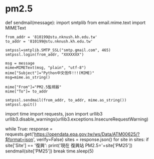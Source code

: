 # pm2.5
def sendmail(message):
    import smtplib
    from email.mime.text import MIMEText

    from_addr = '810199@stu.nknush.kh.edu.tw'
    to_addr = '810199@stu.nknush.kh.edu.tw'

    smtpssl=smtplib.SMTP_SSL("smtp.gmail.com", 465)
    smtpssl.login(from_addr, "XXXXXXX")

    msg = message
    mime=MIMEText(msg, "plain", "utf-8")
    mime["Subject"]="Python中文信件!!!(MIME)"
    msg=mime.as_string()

    mime["From"]="PM2.5監視器"
    mime["To"]= to_addr

    smtpssl.sendmail(from_addr, to_addr, mime.as_string())
    smtpssl.quit()

import time
import requests, json
import urllib3
urllib3.disable_warnings(urllib3.exceptions.InsecureRequestWarning)

while True:
    response = requests.get('https://opendata.epa.gov.tw/ws/Data/ATM00625/?$format=json', verify=False)
    sites = response.json()
    for site in sites:
        if site['Site'] == '復興':
            print('現在 復興站 PM2.5='+site['PM25'])
            sendmail(site['PM25'])
            break
        time.sleep(5)


 

 

    

